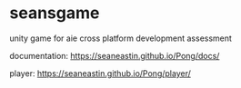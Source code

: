 # seansgame
unity game for aie cross platform development assessment

documentation: https://seaneastin.github.io/Pong/docs/

player: https://seaneastin.github.io/Pong/player/
